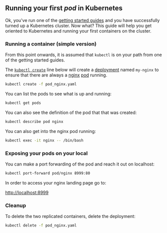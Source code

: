 ## Running your first *pod* in Kubernetes

Ok, you've run one of the [getting started guides](https://kubernetes.io/docs/user-journeys/users/application-developer/foundational/#section-1) and you have
successfully turned up a Kubernetes cluster.  Now what?  This guide will help you get oriented
to Kubernetes and running your first containers on the cluster.

### Running a container (simple version)

From this point onwards, it is assumed that `kubectl` is on your path from one of the getting started guides.

The [`kubectl create`](https://kubernetes.io/docs/reference/generated/kubectl/kubectl-commands#create) line below will create a [deployment](https://kubernetes.io/docs/concepts/workloads/controllers/deployment/) named `my-nginx` to ensure that there are always a [nginx](https://hub.docker.com/_/nginx/) [pod](https://kubernetes.io/docs/concepts/workloads/pods/pod-overview/) running.

```bash
kubectl create -f pod_nginx.yaml
```

You can list the pods to see what is up and running:

```bash
kubectl get pods
```

You can also see the definition of the pod that that was created:

```bash
kubectl describe pod nginx
```

You can also get into the nginx pod running:

```bash
kubectl exec -it nginx -- /bin/bash
```

### Exposing your pods on your local

You can make a port forwarding of the pod and reach it out on localhost:

```bash
kubectl port-forward pod/nginx 8999:80
```

In order to access your nginx landing page go to:

[http://localhost:8999](http://localhost:8999)

### Cleanup

To delete the two replicated containers, delete the deployment:

```bash
kubectl delete -f pod_nginx.yaml
```

